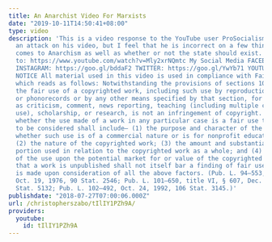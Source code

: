 ```yaml
---
title: An Anarchist Video For Marxists
date: "2019-10-11T14:50:41+08:00"
type: video
description: 'This is a video response to the YouTube user ProSocialism. This isn''t
  an attack on his video, but I feel that he is incorrect on a few things when it
  comes to Anarchism as well as whether or not the state should exist. Video I responded
  to: https://www.youtube.com/watch?v=Mly2xrNQmtc My Social Media FACEBOOK:https://goo.gl/XBtMv5
  INSTAGRAM: https://goo.gl/bddaF2 TWITTER: https://goo.gl/YwYb71 YOUTUBE: https://goo.gl/EsQA9j
  NOTICE All material used in this video is used in compliance with Fair Use Laws
  which reads as follows: Notwithstanding the provisions of sections 106 and 106A,
  the fair use of a copyrighted work, including such use by reproduction in copies
  or phonorecords or by any other means specified by that section, for purposes such
  as criticism, comment, news reporting, teaching (including multiple copies for classroom
  use), scholarship, or research, is not an infringement of copyright. In determining
  whether the use made of a work in any particular case is a fair use the factors
  to be considered shall include— (1) the purpose and character of the use, including
  whether such use is of a commercial nature or is for nonprofit educational purposes;
  (2) the nature of the copyrighted work; (3) the amount and substantiality of the
  portion used in relation to the copyrighted work as a whole; and (4) the effect
  of the use upon the potential market for or value of the copyrighted work. The fact
  that a work is unpublished shall not itself bar a finding of fair use if such finding
  is made upon consideration of all the above factors. (Pub. L. 94–553, title I, § 101,
  Oct. 19, 1976, 90 Stat. 2546; Pub. L. 101–650, title VI, § 607, Dec. 1, 1990, 104
  Stat. 5132; Pub. L. 102–492, Oct. 24, 1992, 106 Stat. 3145.)'
publishdate: "2018-07-27T07:00:06.000Z"
url: /christopherszabo/tIlIY1PZh9A/
providers:
  youtube:
    id: tIlIY1PZh9A
---
```

